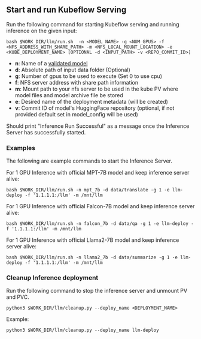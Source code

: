 ## Start and run Kubeflow Serving

Run the following command for starting Kubeflow serving and running inference on the given input:
```
bash $WORK_DIR/llm/run.sh  -n <MODEL_NAME> -g <NUM_GPUS> -f <NFS_ADDRESS_WITH_SHARE_PATH> -m <NFS_LOCAL_MOUNT_LOCATION> -e <KUBE_DEPLOYMENT_NAME> [OPTIONAL -d <INPUT_PATH> -v <REPO_COMMIT_ID>]
```

* **n**:    Name of a [validated model](validated_models.md)
* **d**:    Absolute path of input data folder (Optional)
* **g**:    Number of gpus to be used to execute (Set 0 to use cpu)
* **f**:    NFS server address with share path information
* **m**:    Mount path to your nfs server to be used in the kube PV where model files and model archive file be stored
* **e**:    Desired name of the deployment metadata (will be created)
* **v**:    Commit ID of model's HuggingFace repository (optional, if not provided default set in model_config will be used)

Should print "Inference Run Successful" as a message once the Inference Server has successfully started.  

### Examples  
The following are example commands to start the Inference Server.

For 1 GPU Inference with official MPT-7B model and keep inference server alive:
```
bash $WORK_DIR/llm/run.sh -n mpt_7b -d data/translate -g 1 -e llm-deploy -f '1.1.1.1:/llm' -m /mnt/llm
```
For 1 GPU Inference with official Falcon-7B model and keep inference server alive:
```
bash $WORK_DIR/llm/run.sh -n falcon_7b -d data/qa -g 1 -e llm-deploy -f '1.1.1.1:/llm' -m /mnt/llm
```
For 1 GPU Inference with official Llama2-7B model and keep inference server alive:
```
bash $WORK_DIR/llm/run.sh -n llama2_7b -d data/summarize -g 1 -e llm-deploy -f '1.1.1.1:/llm' -m /mnt/llm
```

### Cleanup Inference deployment

Run the following command to stop the inference server and unmount PV and PVC.
```
python3 $WORK_DIR/llm/cleanup.py --deploy_name <DEPLOYMENT_NAME>
```
Example:
```
python3 $WORK_DIR/llm/cleanup.py --deploy_name llm-deploy
```